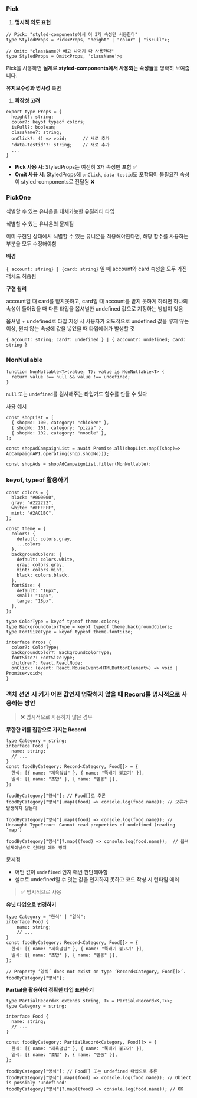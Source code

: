 ### Pick
1. **명시적 의도 표현**

```tsx
// Pick: "styled-components에서 이 3개 속성만 사용한다"
type StyledProps = Pick<Props, "height" | "color" | "isFull">;

// Omit: "className만 빼고 나머지 다 사용한다"
type StyledProps = Omit<Props, 'className'>;

```

Pick을 사용하면 **실제로 styled-components에서 사용되는 속성들**을 명확히 보여줍니다.

**유지보수성과 명시성** 측면

1. **확장성 고려**


```tsx
export type Props = {
  height?: string;
  color?: keyof typeof colors;
  isFull?: boolean;
  className?: string;
  onClick?: () => void;      // 새로 추가
  'data-testid'?: string;    // 새로 추가
  ...
}

```

- **Pick 사용 시**: StyledProps는 여전히 3개 속성만 포함 ✅
- **Omit 사용 시**: StyledProps에 `onClick`, `data-testid`도 포함되어 불필요한 속성이 styled-components로 전달됨 ❌

### PickOne

식별할 수 있는 유니온을 대체가능한 유틸리티 타입

식별할 수 있는 유니온의 문제점

이미 구현된 상태에서 식별할 수 있는 유니온을 적용해야한다면, 해당 함수를 사용하는 부분을 모두 수정해야함

**배경**

`{ account: string} | {card: string}` 일 때 account와 card 속성을 모두 가진 객체도 허용됨

**구현 원리**

account일 때 card를 받지못하고, card일 때 account를 받지 못하게 하려면 하나의 속성이 들어왔을 때 다른 타입을 옵셔널한 undefined 값으로 지정하는 방법이 있음

옵셔널 + undefined로 타입 지정 시 사용자가 의도적으로 undefined 값을 넣지 않는 이상, 원치 않는 속성에 값을 넣었을 때 타입에러가 발생할 것

```tsx
{ account: string; card?: undefined } | { account?: undefined; card: string }
```

### NonNullable

```tsx
function NonNullable<T>(value: T): value is NonNullable<T> {
  return value !== null && value !== undefined;
}
```

`null` 또는 `undefined`를 검사해주는 타입가드 함수를 만들 수 있다

사용 예시

```tsx
const shopList = [
  { shopNo: 100, category: "chicken" },
  { shopNo: 101, category: "pizza" },
  { shopNo: 102, category: "noodle" },
];

const shopAdCampaignList = await Promise.all(shopList.map((shop)=> AdCampaignAPI.operating(shop.shopNo)));
  
const shopAds = shopAdCampaignList.filter(NonNullable);
```

### keyof, typeof 활용하기

```tsx
const colors = {
  black: "#000000",
  gray: "#222222",
  white: "#FFFFFF",
  mint: "#2AC1BC",
};

const theme = {
  colors: {
    default: colors.gray,
    ...colors
  },
  backgroundColors: {
    default: colors.white,
    gray: colors.gray,
    mint: colors.mint,
    black: colors.black,
  },
  fontSize: {
    default: "16px",
    small: "14px",
    large: "18px",
  },
};

type ColorType = keyof typeof theme.colors;
type BackgroundColorType = keyof typeof theme.backgroundColors;
type FontSizeType = keyof typeof theme.fontSize;

interface Props {
  color?: ColorType;
  backgroundColor?: BackgroundColorType;
  fontSize?: FontSizeType;
  children?: React.ReactNode;
  onClick: (event: React.MouseEvent<HTMLButtonElement>) => void | Promise<void>;
}
```

### 객체 선언 시 키가 어떤 값인지 명확하지 않을 때 Record를 명시적으로 사용하는 방안

> ❌ 명시적으로 사용하지 않은 경우
> 

**무한한 키를 집합으로 가지는 Record**

```tsx
type Category = string;
interface Food {
  name: string;
  // ...
}
const foodByCategory: Record<Category, Food[]> = {
  한식: [{ name: "제육덮밥" }, { name: "뚝배기 불고기" }],
  일식: [{ name: "초밥" }, { name: "텐동" }],
};

foodByCategory["양식"]; // Food[]로 추론
foodByCategory["양식"].map((food) => console.log(food.name)); // 오류가 발생하지 않는다

foodByCategory["양식"].map((food) => console.log(food.name)); // Uncaught TypeError: Cannot read properties of undefined (reading ‘map’)

foodByCategory["양식"]?.map((food) => console.log(food.name));  // 옵셔널체이닝으로 런타임 에러 방지
```

문제점

- 어떤 값이 `undefined` 인지 매번 판단해야함
- 실수로 undefined일 수 잇는 값을 인지하지 못하고 코드 작성 시 런타임 에러

> ✅ 명시적으로 사용
> 

**유닛 타입으로 변경하기**

```tsx
type Category = "한식" | "일식";
interface Food {
	name: string;
	// ...
}
const foodByCategory: Record<Category, Food[]> = {
  한식: [{ name: "제육덮밥" }, { name: "뚝배기 불고기" }],
  일식: [{ name: "초밥" }, { name: "텐동" }],
};

// Property ‘양식’ does not exist on type ‘Record<Category, Food[]>’.
foodByCategory["양식"];
```

**Partial을 활용하여 정확한 타입 표현하기**
```tsx
type PartialRecord<K extends string, T> = Partial<Record<K,T>>;
type Category = string;

interface Food {
  name: string;
  // ...
}

const foodByCategory: PartialRecord<Category, Food[]> = {
  한식: [{ name: "제육덮밥" }, { name: "뚝배기 불고기" }],
  일식: [{ name: "초밥" }, { name: "텐동" }],
};
  
foodByCategory["양식"]; // Food[] 또는 undefined 타입으로 추론
foodByCategory["양식"].map((food) => console.log(food.name)); // Object is possibly 'undefined'
foodByCategory["양식"]?.map((food) => console.log(food.name)); // OK
```
